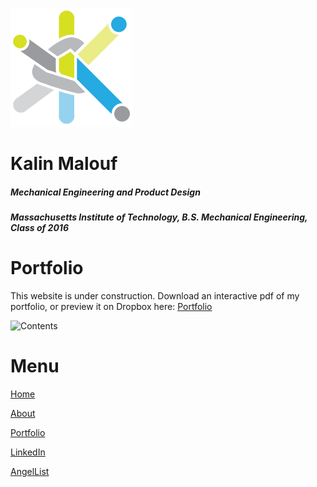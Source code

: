 ![logo](/KOM_logo_dsmall.png)
# Kalin Malouf 
##### Mechanical Engineering and Product Design
##### Massachusetts Institute of Technology, B.S. Mechanical Engineering, Class of 2016
# Portfolio
This website is under construction.
Download an interactive pdf of my portfolio, or preview it on Dropbox here:
[Portfolio](https://www.dropbox.com/s/u27k7oxzckr32je/Malouf_Portfolio_2017.pdf?dl=0)

![Contents](/images/Malouf_Portfolio_2017_Contents.png)

# Menu

[Home](http://komalouf.github.io/portfolio)

[About](http://komalouf.github.io/about)

[Portfolio](https://www.dropbox.com/s/u27k7oxzckr32je/Malouf_Portfolio_2017.pdf?dl=0)

[LinkedIn](https://www.linkedin.com/in/kmalouf)

[AngelList](https://angel.co/kalin-malouf)
